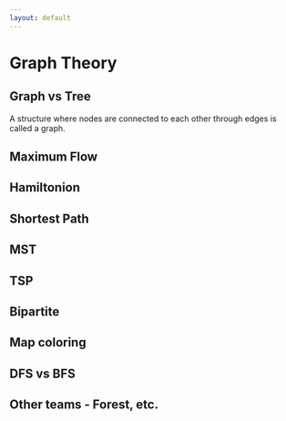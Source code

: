```yaml
---
layout: default
---
```

# Graph Theory

## Graph vs Tree

A structure where nodes are connected to each other through edges is called a graph.

## Maximum Flow

## Hamiltonion

## Shortest Path

## MST

## TSP

## Bipartite

## Map coloring

## DFS vs BFS

## Other teams - Forest, etc.
